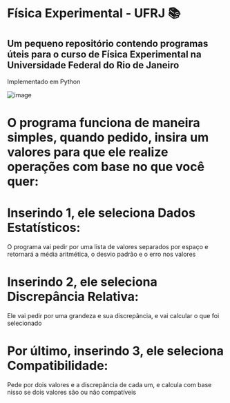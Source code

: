# Física Experimental - UFRJ :books:

## Um pequeno repositório contendo programas úteis para o curso de Física Experimental na Universidade Federal do Rio de Janeiro
Implementado em Python 

![image](https://user-images.githubusercontent.com/65928455/127167194-eb4ba8c3-fa1e-45f0-8aa8-d4544357b558.png)

# O programa funciona de maneira simples, quando pedido, insira um valores para que ele realize operações com base no que você quer:

# Inserindo 1, ele seleciona Dados Estatísticos:
O programa vai pedir por uma lista de valores separados por espaço e retornará a média aritmética, o desvio padrão e o erro nos valores

# Inserindo 2, ele seleciona Discrepância Relativa:
Ele vai pedir por uma grandeza e sua discrepância, e vai calcular o que foi selecionado

# Por último, inserindo 3, ele seleciona Compatibilidade:
Pede por dois valores e a discrepância de cada um, e calcula com base nisso se dois valores são ou não compatíveis
